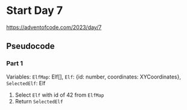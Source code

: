# Start Day 7

https://adventofcode.com/2023/day/7

## Pseudocode

### Part 1

Variables: `ElfMap`: Elf[], `Elf`: {id: number, coordinates: XYCoordinates}, `SelectedElf`: Elf

1.  Select `Elf` with id of 42 from `ElfMap`
2.  Return `SelectedElf`
